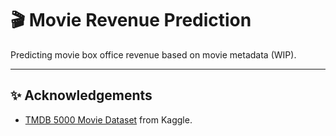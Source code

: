 # 🎬 Movie Revenue Prediction

Predicting movie box office revenue based on movie metadata (WIP).

---

## ✨ Acknowledgements
- [TMDB 5000 Movie Dataset](https://www.kaggle.com/datasets/tmdb/tmdb-movie-metadata) from Kaggle.